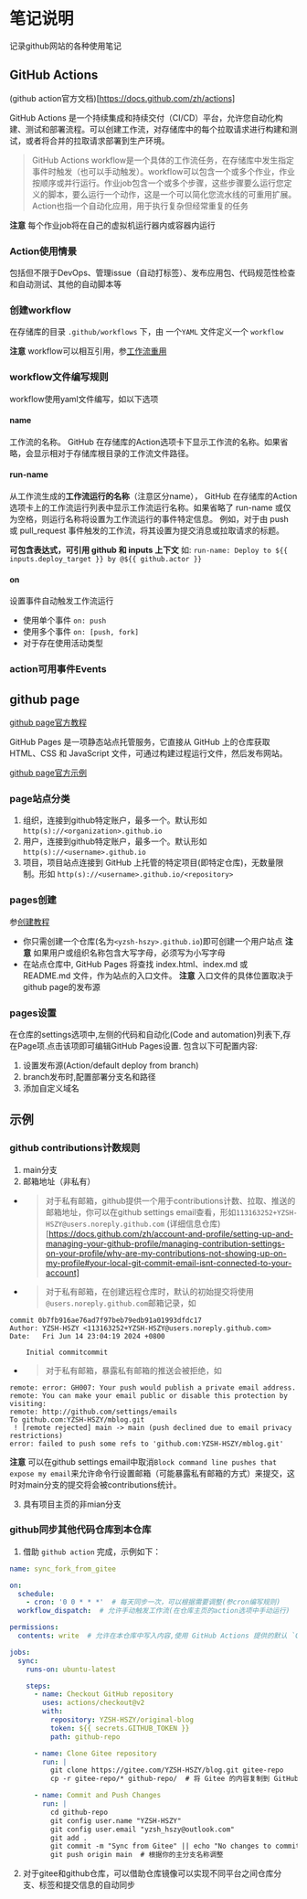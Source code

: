 # 笔记说明
记录github网站的各种使用笔记

## GitHub Actions
(github action官方文档)[https://docs.github.com/zh/actions]

GitHub Actions 是一个持续集成和持续交付（CI/CD）平台，允许您自动化构建、测试和部署流程。可以创建工作流，对存储库中的每个拉取请求进行构建和测试，或者将合并的拉取请求部署到生产环境。

> GitHub Actions workflow是一个具体的工作流任务，在存储库中发生指定事件时触发（也可以手动触发）。workflow可以包含一个或多个作业，作业按顺序或并行运行。作业job包含一个或多个步骤，这些步骤要么运行您定义的脚本，要么运行一个动作，这是一个可以简化您流水线的可重用扩展。
> Action也指一个自动化应用，用于执行复杂但经常重复的任务

**注意** 每个作业job将在自己的虚拟机运行器内或容器内运行

### Action使用情景
包括但不限于DevOps、管理issue（自动打标签）、发布应用包、代码规范性检查和自动测试、其他的自动脚本等

### 创建workflow
在存储库的目录 `.github/workflows` 下，由 一个`YAML` 文件定义一个 `workflow`

**注意** workflow可以相互引用，参[工作流重用](https://docs.github.com/en/actions/using-workflows/reusing-workflows)

### workflow文件编写规则

workflow使用yaml文件编写，如以下选项

#### name
工作流的名称。 GitHub 在存储库的Action选项卡下显示工作流的名称。如果省略，会显示相对于存储库根目录的工作流文件路径。

#### run-name
从工作流生成的**工作流运行的名称**（注意区分name）， GitHub 在存储库的Action选项卡上的工作流运行列表中显示工作流运行名称。如果省略了 run-name 或仅为空格，则运行名称将设置为工作流运行的事件特定信息。 例如，对于由 push 或 pull_request 事件触发的工作流，将其设置为提交消息或拉取请求的标题。

**可包含表达式，可引用 github 和 inputs 上下文**
如: `run-name: Deploy to ${{ inputs.deploy_target }} by @${{ github.actor }}`

#### on
设置事件自动触发工作流运行

- 使用单个事件 `on: push`
- 使用多个事件 `on: [push, fork]`
- 对于存在使用活动类型
### action可用事件Events

## github page
[github page官方教程](https://docs.github.com/zh/pages/getting-started-with-github-pages/about-github-pages#types-of-github-pages-sites)

GitHub Pages 是一项静态站点托管服务，它直接从 GitHub 上的仓库获取 HTML、CSS 和 JavaScript 文件，可通过构建过程运行文件，然后发布网站。

[github page官方示例](https://github.com/collections/github-pages-examples)

### page站点分类

1. 组织，连接到github特定账户，最多一个。默认形如 `http(s)://<organization>.github.io`
2. 用户，连接到github特定账户，最多一个。默认形如 `http(s)://<username>.github.io`
3. 项目，项目站点连接到 GitHub 上托管的特定项目(即特定仓库)，无数量限制。形如 `http(s)://<username>.github.io/<repository>`

### pages创建

参[创建教程](https://docs.github.com/zh/pages/getting-started-with-github-pages/creating-a-github-pages-site)

- 你只需创建一个仓库(名为`<yzsh-hszy>.github.io`)即可创建一个用户站点
**注意** 如果用户或组织名称包含大写字母，必须写为小写字母
- 在站点仓库中, GitHub Pages 将查找 index.html、index.md 或 README.md 文件，作为站点的入口文件。
**注意** 入口文件的具体位置取决于github page的发布源

### pages设置

在仓库的settings选项中,左侧的代码和自动化(Code and automation)列表下,存在Page项.点击该项即可编辑GitHub Pages设置.
包含以下可配置内容:
1. 设置发布源(Action/default deploy from branch)
2. branch发布时,配置部署分支名和路径
3. 添加自定义域名

## 示例
### github contributions计数规则
1. main分支
2. 邮箱地址（非私有）
- > 对于私有邮箱，github提供一个用于contributions计数、拉取、推送的邮箱地址，你可以在github settings email查看，形如`113163252+YZSH-HSZY@users.noreply.github.com`
(详细信息仓库)[https://docs.github.com/zh/account-and-profile/setting-up-and-managing-your-github-profile/managing-contribution-settings-on-your-profile/why-are-my-contributions-not-showing-up-on-my-profile#your-local-git-commit-email-isnt-connected-to-your-account]

- > 对于私有邮箱，在创建远程仓库时，默认的初始提交将使用`@users.noreply.github.com`邮箱记录，如
```
commit 0b7fb916ae76ad7f97beb79edb91a01993dfdc17
Author: YZSH-HSZY <113163252+YZSH-HSZY@users.noreply.github.com>
Date:   Fri Jun 14 23:04:19 2024 +0800

    Initial commitcommit 
```
- > 对于私有邮箱，暴露私有邮箱的推送会被拒绝，如
```
remote: error: GH007: Your push would publish a private email address.
remote: You can make your email public or disable this protection by visiting:
remote: http://github.com/settings/emails
To github.com:YZSH-HSZY/mblog.git
 ! [remote rejected] main -> main (push declined due to email privacy restrictions)
error: failed to push some refs to 'github.com:YZSH-HSZY/mblog.git'
```
**注意** 可以在github settings email中取消`Block command line pushes that expose my email`来允许命令行设置邮箱（可能暴露私有邮箱的方式）来提交，这时对main分支的提交将会被contributions统计。

3. 具有项目主页的非mian分支


### github同步其他代码仓库到本仓库

1. 借助 `github action` 完成，示例如下：
```yaml
name: sync_fork_from_gitee

on:
  schedule:
    - cron: '0 0 * * *'  # 每天同步一次，可以根据需要调整(参cron编写规则)
  workflow_dispatch:  # 允许手动触发工作流(在仓库主页的action选项中手动运行)

permissions:
  contents: write  # 允许在本仓库中写入内容,使用 GitHub Actions 提供的默认 `GITHUB_TOKEN`

jobs:
  sync:
    runs-on: ubuntu-latest

    steps:
      - name: Checkout GitHub repository
        uses: actions/checkout@v2
        with:
          repository: YZSH-HSZY/original-blog
          token: ${{ secrets.GITHUB_TOKEN }}
          path: github-repo

      - name: Clone Gitee repository
        run: |
          git clone https://gitee.com/YZSH-HSZY/blog.git gitee-repo
          cp -r gitee-repo/* github-repo/  # 将 Gitee 的内容复制到 GitHub 仓库

      - name: Commit and Push Changes
        run: |
          cd github-repo
          git config user.name "YZSH-HSZY"
          git config user.email "yzsh_hszy@outlook.com"
          git add .
          git commit -m "Sync from Gitee" || echo "No changes to commit"
          git push origin main  # 根据你的主分支名称调整
```

2. 对于gitee和github仓库，可以借助仓库镜像可以实现不同平台之间仓库分支、标签和提交信息的自动同步